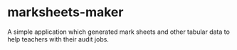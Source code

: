 # marksheets-maker
A simple application which generated mark sheets and other tabular data to help teachers with their audit jobs.

